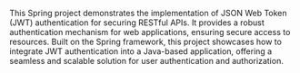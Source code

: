 This Spring project demonstrates the implementation of JSON Web Token (JWT) authentication for securing RESTful APIs. It provides a robust authentication mechanism for web applications, ensuring secure access to resources. Built on the Spring framework, this project showcases how to integrate JWT authentication into a Java-based application, offering a seamless and scalable solution for user authentication and authorization.
